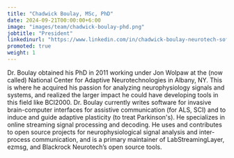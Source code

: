 ```yaml
---
title: "Chadwick Boulay, MSc, PhD"
date: 2024-09-21T00:00:00+6:00
image: "images/team/chadwick-boulay-phd.png"
jobtitle: "President"
linkedinurl: "https://www.linkedin.com/in/chadwick-boulay-neurotech-software/"
promoted: true
weight: 1
---
```


Dr. Boulay obtained his PhD in 2011 working under Jon Wolpaw at the (now called)
National Center for Adaptive Neurotechnologies in Albany, NY. This is where he acquired his passion for analyzing
neurophysiology signals and systems, and realized the larger impact he could have developing tools in this field like
BCI2000. Dr. Boulay currently writes software for invasive brain-computer interfaces for assistive communication 
(for ALS, SCI) and to induce and guide adaptive plasticity (to treat Parkinson's). He specializes in online streaming 
signal processing and decoding. He uses and contributes to open source projects for neurophysiological signal analysis 
and inter-process communication, and is a primary maintainer of LabStreamingLayer, ezmsg, and Blackrock Neurotech’s 
open source tools.
